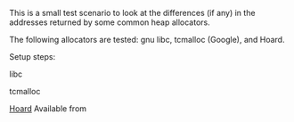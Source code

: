 
This is a small test scenario to look at the differences (if any) in the addresses returned by some common heap allocators. 

The following allocators are tested: gnu libc, tcmalloc (Google), and Hoard.

Setup steps:

libc


tcmalloc


[Hoard](http://www.hoard.org/)
	Available from 

